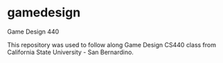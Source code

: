 # gamedesign
Game Design 440

This repository was used to follow along Game Design CS440 class from California State University - San Bernardino.
